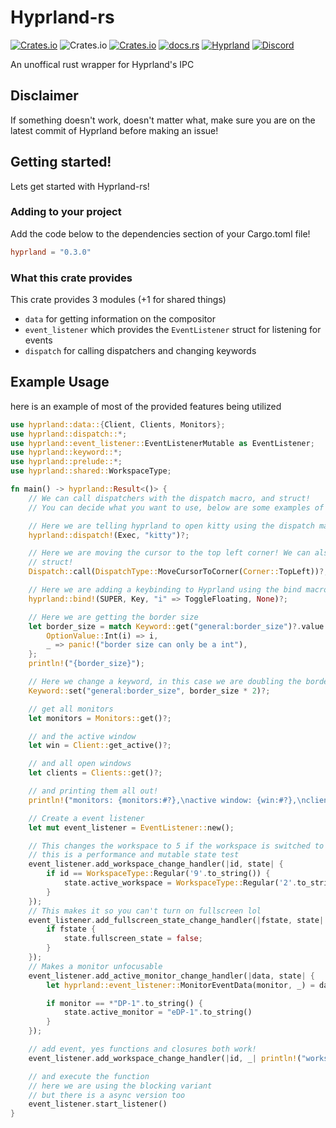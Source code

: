 # Hyprland-rs

[![Crates.io](https://img.shields.io/crates/v/hyprland)](https://crates.io/crates/hyprland)
![Crates.io](https://img.shields.io/crates/d/hyprland)
[![Crates.io](https://img.shields.io/crates/l/hyprland)](https://www.gnu.org/licenses/gpl-3.0.html)
[![docs.rs](https://img.shields.io/docsrs/hyprland)](https://docs.rs/hyprland)
[![Hyprland](https://img.shields.io/badge/Made%20for-Hyprland-blue)](https://github.com/hyprwm/Hyprland)
[![Discord](https://img.shields.io/discord/1055990214411169892?label=discord)](https://discord.gg/zzWqvcKRMy)

An unoffical rust wrapper for Hyprland's IPC

## Disclaimer
If something doesn't work, doesn't matter what,
make sure you are on the latest commit of Hyprland before making an issue!

## Getting started!

Lets get started with Hyprland-rs!

### Adding to your project

Add the code below to the dependencies section of your Cargo.toml file!

```toml
hyprland = "0.3.0"
```

### What this crate provides

This crate provides 3 modules (+1 for shared things)
 - `data` for getting information on the compositor
 - `event_listener` which provides the `EventListener` struct for listening for events
 - `dispatch` for calling dispatchers and changing keywords

## Example Usage

here is an example of most of the provided features being utilized

```rust ,no_run
use hyprland::data::{Client, Clients, Monitors};
use hyprland::dispatch::*;
use hyprland::event_listener::EventListenerMutable as EventListener;
use hyprland::keyword::*;
use hyprland::prelude::*;
use hyprland::shared::WorkspaceType;

fn main() -> hyprland::Result<()> {
    // We can call dispatchers with the dispatch macro, and struct!
    // You can decide what you want to use, below are some examples of their usage

    // Here we are telling hyprland to open kitty using the dispatch macro!
    hyprland::dispatch!(Exec, "kitty")?;

    // Here we are moving the cursor to the top left corner! We can also just use the Dispatch
    // struct!
    Dispatch::call(DispatchType::MoveCursorToCorner(Corner::TopLeft))?;

    // Here we are adding a keybinding to Hyprland using the bind macro!
    hyprland::bind!(SUPER, Key, "i" => ToggleFloating, None)?;

    // Here we are getting the border size
    let border_size = match Keyword::get("general:border_size")?.value {
        OptionValue::Int(i) => i,
        _ => panic!("border size can only be a int"),
    };
    println!("{border_size}");

    // Here we change a keyword, in this case we are doubling the border size we got above
    Keyword::set("general:border_size", border_size * 2)?;

    // get all monitors
    let monitors = Monitors::get()?;

    // and the active window
    let win = Client::get_active()?;

    // and all open windows
    let clients = Clients::get()?;

    // and printing them all out!
    println!("monitors: {monitors:#?},\nactive window: {win:#?},\nclients {clients:#?}");

    // Create a event listener
    let mut event_listener = EventListener::new();

    // This changes the workspace to 5 if the workspace is switched to 9
    // this is a performance and mutable state test
    event_listener.add_workspace_change_handler(|id, state| {
        if id == WorkspaceType::Regular('9'.to_string()) {
            state.active_workspace = WorkspaceType::Regular('2'.to_string());
        }
    });
    // This makes it so you can't turn on fullscreen lol
    event_listener.add_fullscreen_state_change_handler(|fstate, state| {
        if fstate {
            state.fullscreen_state = false;
        }
    });
    // Makes a monitor unfocusable
    event_listener.add_active_monitor_change_handler(|data, state| {
        let hyprland::event_listener::MonitorEventData(monitor, _) = data;

        if monitor == *"DP-1".to_string() {
            state.active_monitor = "eDP-1".to_string()
        }
    });

    // add event, yes functions and closures both work!
    event_listener.add_workspace_change_handler(|id, _| println!("workspace changed to {id:#?}"));

    // and execute the function
    // here we are using the blocking variant
    // but there is a async version too
    event_listener.start_listener()
}
```
